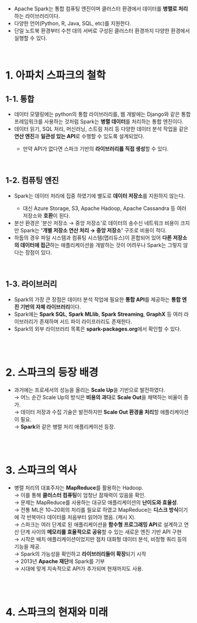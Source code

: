 <ul>
  <li>
    Apache Spark는 통합 컴퓨팅 엔진이며 클러스터 환경에서 데이터를 <strong>병렬로 처리</strong>하는 라이브러리이다.
  </li>
  <li>
    다양한 언어(Python, R, Java, SQL, etc)를 지원한다.
  </li>
  <li>
    단일 노트북 환경부터 수천 대의 서버로 구성된 클러스터 환경까지 다양한 환경에서 실행할 수 있다.
  </li>
</ul> 

<br>
<h1>1. 아파치 스파크의 철학</h1>
<h2>1-1. 통합</h2>
<ul>
  <li>
    데이터 모델링에는 python의 통합 라이브러리를, 웹 개발에는 Django와 같은 통합 프레임워크를 사용하는 것처럼 Spark는 <strong>병렬 데이터</strong>를 처리하는 통합 엔진이다.
  </li>
  <li>
    데이터 읽기, SQL 처리, 머신러닝, 스트림 처리 등 다양한 데이터 분석 작업을 같은 <strong>연산 엔진</strong>과 <strong>일관성 있는 API</strong>로 수행할 수 있도록 설계되었다.
  </li>
    <ul>
      <li>
        만약 API가 없다면 스파크 기반의 <strong>라이브러리를 직접 생성</strong>할 수 있다.
      </li>
    </ul>
</ul>

<br>

<h2>1-2. 컴퓨팅 엔진</h2>
<ul>
  <li>
    Spark는 데이터 처리에 집중 하였기에 별도로 <strong>데이터 저장소</strong>를 지원하지 않는다.
  </li>
    <ul>
      <li>
        대신 Azure Storage, S3, Apache Hadoop, Apache Cassandra 등 여러 저장소와 <strong>호환</strong>이 된다.
      </li>
    </ul>
  <li>
    분산 환경은 '분산 저장소 → 중앙 저장소'로 데이터의 송수신 네트워크 비용이 크지만 Spark는 <strong>'개별 저장소 연산 처리 → 중앙 저장소'</strong> 구조로 비용이 적다.
  </li>
  <li>
    하둡의 경우 파일 시스템과 컴퓨팅 시스템(맵리듀스)이 혼합되어 있어 <strong>다른 저장소의 데이터에 접근</strong>하는 애플리케이션을 개발하는 것이 어려우나 Spark는 그렇지 않다는 장점이 있다.
  </li>
</ul>

<br>

<h2>1-3. 라이브러리</h2>
<ul>
  <li>
    Spark의 가장 큰 장점은 데이터 분석 작업에 필요한 <strong>통합 API</strong>를 제공하는 <strong>통합 엔진 기반의 자체 라이브러리</strong>이다.
  </li>
  <li>
    Spark에는 <strong>Spark SQL</strong>, <strong>Spark MLlib</strong>, <strong>Spark Streaming</strong>, <strong>GraphX</strong> 등 여러 라이브러리가 존재하며 서드 파이 라이프러리도 존재한다.
  </li>
  <li>
    Spark의 외부 라이브러리 목록은 <strong>spark-packages.org</strong>에서 확인할 수 있다.
  </li>
</ul>

<br><br>

<h1>2. 스파크의 등장 배경</h1>
<ul>
  <li>
    과거에는 프로세서의 성능을 올리는 <strong>Scale Up</strong>을 기반으로 발전하였다.<br>→ 어느 순간 Scale Up의 방식은 <strong>비용의 과다</strong>로 <strong>Scale Out</strong>을 채택하는 비율이 증가.<br>→ 데이터 저장과 수집 기술은 발전하지만 <strong>Scale Out 환경을 처리</strong>할 애플리케이션이 필요.<br>→ <strong>Spark</strong>와 같은 병렬 처리 애플리케이션 등장.
  </li>
</ul>

<br><br>

<h1>3. 스파크의 역사</h1>
<ul>
  <li>
    병렬 처리의 대표주자는 <strong>MapReduce</strong>를 활용하는 Hadoop.<br>→ 이를 통해 <strong>클러스터 컴퓨팅</strong>이 엄청난 잠재력이 있음을 확인.<br>→ 문제는 MapReduce를 사용하는 대규모 애플리케이션의 <strong>난이도와 효율성</strong>.<br>→ 전통 ML은 10~20회의 처리를 필요로 하였고 MapReduce는 <strong>디스크 방식</strong>이기에 각 반복마다 데이터를 처음부터 읽어야 했음. (캐시 X).<br>→ 스파크는 여러 단계로 된 애플리케이션을 <strong>함수형 프로그래밍 API</strong>로 설계하고 연산 단계 사이의 <strong>메모리를 효율적으로 공유</strong>할 수 있는 새로운 엔진 기반 API 구현<br>→ 시작은 배치 애플리케이션이었지만 점차 대화형 데이터 분석, 비정형 쿼리 등의 기능을 제공.<br>→ Spark의 가능성을 확인하고 <strong>라이브러리들이 확장</strong>되기 시작<br>→ 2013년 <strong>Apache 재단</strong>에 Spark를 기부<br>→ 시대에 맞게 지속적으로 API가 추가되며 현재까지도 사용.
  </li>
</ul>

<br><br>

<h1>4. 스파크의 현재와 미래</h1>
